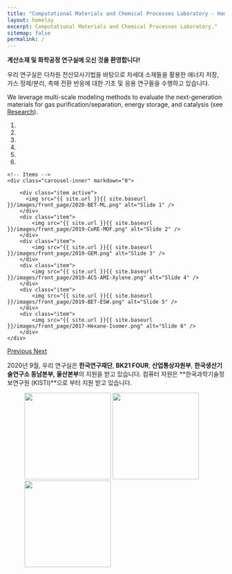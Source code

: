 ```yaml
---
title: "Computational Materials and Chemical Processes Laboratory - Home"
layout: homelay
excerpt: Computational Materials and Chemical Processes Laboratory."
sitemap: false
permalink: /
---
```


**계산소재 및 화학공정 연구실에 오신 것을 환영합니다!**

우리 연구실은 다차원 전산모사기법을 바탕으로 차세대 소재들을 활용한 에너지 저장, 가스 정제/분리, 촉매 전환 반응에 대한 기초 및 응용 연구들을 수행하고 있습니다.

We leverage multi-scale modeling methods to evaluate the next-generation materials for gas purification/separation, energy storage, and catalysis (see [Research](research)).

<div markdown="0" id="carousel" class="carousel slide" data-ride="carousel" data-interval="5000" data-pause="hover" >
    <!-- Menu -->
    <ol class="carousel-indicators">
        <li data-target="#carousel" data-slide-to="0" class="active"></li>
        <li data-target="#carousel" data-slide-to="1"></li>
        <li data-target="#carousel" data-slide-to="2"></li>
        <li data-target="#carousel" data-slide-to="3"></li>
        <li data-target="#carousel" data-slide-to="4"></li>
        <li data-target="#carousel" data-slide-to="5"></li>
    </ol>

    <!-- Items -->
    <div class="carousel-inner" markdown="0">

        <div class="item active">
          <img src="{{ site.url }}{{ site.baseurl }}/images/front_page/2020-BET-ML.png" alt="Slide 1" />
        </div>
        <div class="item">
            <img src="{{ site.url }}{{ site.baseurl }}/images/front_page/2019-CoRE-MOF.png" alt="Slide 2" />
        </div>
        <div class="item">
            <img src="{{ site.url }}{{ site.baseurl }}/images/front_page/2019-GEM.png" alt="Slide 3" />
        </div>
        <div class="item">
            <img src="{{ site.url }}{{ site.baseurl }}/images/front_page/2019-ACS-AMI-Xylene.png" alt="Slide 4" />
        </div>
        <div class="item">
            <img src="{{ site.url }}{{ site.baseurl }}/images/front_page/2019-BET-ESW.png" alt="Slide 5" />
        </div>
        <div class="item">
            <img src="{{ site.url }}{{ site.baseurl }}/images/front_page/2017-Hexane-Isomer.png" alt="Slide 6" />
        </div>
    </div>
  <a class="left carousel-control" href="#carousel" role="button" data-slide="prev">
    <span class="glyphicon glyphicon-chevron-left" aria-hidden="true"></span>
    <span class="sr-only">Previous</span>
  </a>
  <a class="right carousel-control" href="#carousel" role="button" data-slide="next">
    <span class="glyphicon glyphicon-chevron-right" aria-hidden="true"></span>
    <span class="sr-only">Next</span>
  </a>
</div>


2020년 9월, 우리 연구실은 **한국연구재단**, **BK21 FOUR**, **산업통상자원부**, **한국생산기술연구소 동남본부, 울산본부**의 지원을 받고 있습니다. 컴퓨터 자원은 **한국과학기술정보연구원 (KISTI)**으로 부터 지원 받고 있습니다.
<figure class="fourth">
  <img src="{{ site.url }}{{ site.baseurl }}/images/logopic/NRF-korea.png" style="width: 200px">
  <img src="{{ site.url }}{{ site.baseurl }}/images/logopic/KITECH.jpg" style="width: 200px">
  <img src="{{ site.url }}{{ site.baseurl }}/images/logopic/KORE1.png" style="width: 200px">
</figure>
